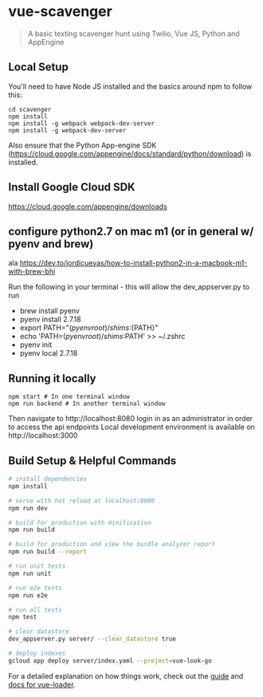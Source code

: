 # vue-scavenger

> A basic texting scavenger hunt using Twilio, Vue JS, Python and AppEngine

## Local Setup

You'll need to have Node JS installed and the basics around npm to follow this:

```
cd scavenger
npm install
npm install -g webpack webpack-dev-server
npm install -g webpack-dev-server
```

Also ensure that the Python App-engine SDK (https://cloud.google.com/appengine/docs/standard/python/download) is installed.

## Install Google Cloud SDK
https://cloud.google.com/appengine/downloads

## configure python2.7 on mac m1 (or in general w/ pyenv and brew)
ala https://dev.to/jordicuevas/how-to-install-python2-in-a-macbook-m1-with-brew-bhi

Run the following in your terminal - this will allow the dev_appserver.py to run

* brew install pyenv
* pyenv install 2.7.18
* export PATH="$(pyenv root)/shims:${PATH}"
* echo 'PATH=$(pyenv root)/shims:$PATH' >> ~/.zshrc
* pyenv init
* pyenv local 2.7.18


## Running it locally

```
npm start # In one terminal window
npm run backend # In another terminal window
```

Then navigate to http://localhost:8080 login in as an administrator in order to access the api endpoints
Local development environment is available on http://localhost:3000

## Build Setup & Helpful Commands

``` bash
# install dependencies
npm install

# serve with hot reload at localhost:8080
npm run dev

# build for production with minification
npm run build

# build for production and view the bundle analyzer report
npm run build --report

# run unit tests
npm run unit

# run e2e tests
npm run e2e

# run all tests
npm test

# clear datastore
dev_appserver.py server/ --clear_datastore true

# deploy indexes
gcloud app deploy server/index.yaml --project=vue-look-go
```

For a detailed explanation on how things work, check out the [guide](http://vuejs-templates.github.io/webpack/) and [docs for vue-loader](http://vuejs.github.io/vue-loader).
